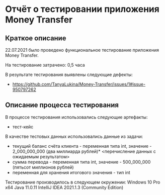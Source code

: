 # Отчёт о тестировании приложения Money Transfer

## Краткое описание

22.07.2021 было проведено функциональное тестирование приложения Money Transfer.

На тестирование затрачено: 0,5 часа

В результате тестирования выявлены следующие дефекты:
* https://github.com/TanyaLukina/Money-Transfer/issues/1#issue-950797262

## Описание процесса тестирования

В процессе тестирования использовались следующие артефакты:
* тест-кейс

В качестве тестовых данных использовались данные из задачи:
* текущий баланс счёта клиента - переменная типа int, значение - 2_000_000_000 (два миллиарда рублей)* <перечисление данных с ожидаемым результатом>
* сумма перевода - переменная типа int, значение - 500_000_000 (пятьсот миллионов рублей)
* переменная для хранения итогового значения - тип int

Тестирование производилось в следующем окружении:
Windows 10 Pro x64
Java 11.0.11
IntelliJ IDEA 2021.1.3 (Community Edition)
